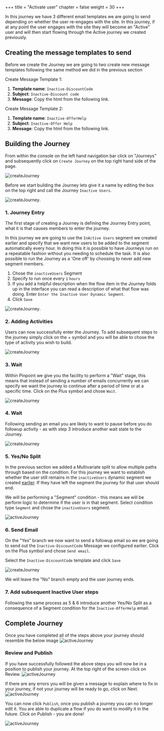 +++
title = "Activate user"
chapter = false
weight = 30
+++


In this journey we have 3 different email templates we are going to send depending on whether the user re-engages with the site. In this journey, if at any point the user engages with the site they will become an "Active" user and will then start flowing through the Active journey we created previously.

## Creating the message templates to send
Before we create the Journey we are going to two create new message templates following the same method we did in the previous section

Create Message Template 1:  
   1.  **Template name**: ```Inactive-DiscountCode```  
   2.  **Subject**: ```Inactive-Discount code```  
   3.  **Message**: Copy the html from the following link.  

Create Message Template 2:    
   1.  **Template name**: ```Inactive-OfferHelp```  
   2.  **Subject**: ```Inactive-Offer Help```  
   3.  **Message**: Copy the html from the following link.  



## Building the Journey

From within the console on the left hand navigation bar click on "Journeys" and subsequently click on `Create Journey` on the top right hand side of the page.

![createJourney](/images/create-journey.png)

Before we start building the Journey lets give it a name by editing the box on the top right and call the Journey `Inactive Users`.
  
![createJourney](/images/iJourney-setup.png).  

### 1. Journey Entry

The first stage of creating a Journey is defining the Journey Entry point, what it is that causes members to enter the journey.

In this journey we are going to use the `InActive Users` segment we created earlier and specify that we want new users to be added to the segment automatically every hour. In doing this it is possible to have Journeys run on a repeatable fashion without you needing to schedule the task. It is also possible to run the Journey as a 'One off' by choosing to never add new segment members.

1. Chose the `inactiveUsers` Segment
2. Specify to run once every `1` `hours`
3. If you add a helpful description when the flow item in the Journey folds up in the interface you can read a description of what that flow was doing. Enter `Enter the Inactive User Dynamic Segment`.
4. Click `Save`

![createJourney](/images/iJourney-inactiveSegment.png).

### 2. Adding Activities

Users can now successfully enter the Journey. To add subsequent steps to the journey simply click on the + symbol and you will be able to chose the type of activity you wish to build.

![createJourney](/images/add-activity.png)

### 3. Wait

Within Pinpoint we give you the facility to perform a "Wait" stage, this means that instead of sending a number of emails concurrently we can specify we want the journey to continue after a period of time or at a specific time. Click on the Plus symbol and chose ```Wait```.

![createJourney](/images/aJourney-wait.png)

### 4. Wait

Following sending an email you are likely to want to pause before you do followup activity - as with step 3 introduce another wait state to the Journey.

![createJourney](/images/aJourney-wait.png)

### 5. Yes/No Split

In the previous section we added a Multivariate split to allow multiple paths through based on the condition. For this journey we want to establish whether the user still remains in the `inactiveUsers` dynamic segment we created [earlier](/getting-started/create-a-dynamic-segment/). If they have left the segment the journey for that user should end.

We will be performing a "Segment" condition - this means we will be perform logic to determine if the user is in that segment.  Select condition type `Segment` and chose the `inactiveUsers` segment.

![activeJourney](/images/iJourney-yesno.png)

### 6. Send Email

On the "Yes" branch we now want to send a followup email  so we are going to send out the ```Inactive-DiscountCode``` Message we configured earlier.  Click on the Plus symbol and chose ```Send email```.

Select the ```Inactive-DiscountCode``` template and click `Save`

![createJourney](/images/iJourney-send-discount.png)

We will leave the "No" branch empty and the user journey ends.  

### 7. Add subsequent Inactive User steps

Following the same process as 5 & 6 introduce another Yes/No Split as a consequence of a Segment condition for the ```Inactive-OfferHelp``` email.


## Complete Journey

Once you have completed all of the steps above your journey should resemble the below image
![activeJourney](/images/iJourney-complete.png)


### Review and Publish

If you have successfully followed the above steps you will now be in a position to publish your journey. At the top right of the screen click on Review.
![activeJourney](/images/aJourney-review_first.png)

If there are any errors you will be given a message to explain where to fix in your journey, if not your journey will be ready to go, click on Next.
![activeJourney](/images/aJourney-review.png)

You can now click `Publish`, once you publish a journey you can no longer edit it. You are able to duplicate a flow if you do want to modify it in the future. Click on Publish - you are done!

![activeJourney](/images/aJourney-publish.png)

